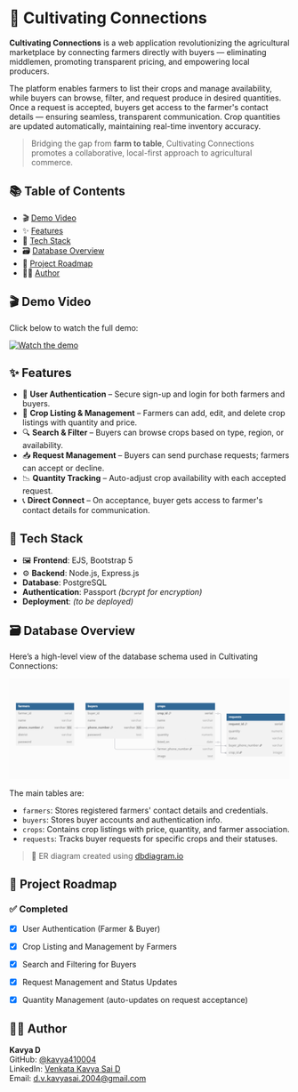 # 🌾 Cultivating Connections

**Cultivating Connections** is a web application revolutionizing the agricultural marketplace by connecting farmers directly with buyers — eliminating middlemen, promoting transparent pricing, and empowering local producers.

The platform enables farmers to list their crops and manage availability, while buyers can browse, filter, and request produce in desired quantities. Once a request is accepted, buyers get access to the farmer's contact details — ensuring seamless, transparent communication. Crop quantities are updated automatically, maintaining real-time inventory accuracy.

> Bridging the gap from **farm to table**, Cultivating Connections promotes a collaborative, local-first approach to agricultural commerce.



## 📚 Table of Contents

- 🎬 [Demo Video](#demo-video)
- ✨ [Features](#features)
- 🧰 [Tech Stack](#tech-stack)
- 🗃️ [Database Overview](#database-overview)
- 🚧 [Project Roadmap](#project-roadmap)
- 🙋‍♀️ [Author](#author)



## 🎬 Demo Video

Click below to watch the full demo:  

[![Watch the demo](https://img.youtube.com/vi/6oqalMY0gTs/hqdefault.jpg)](https://youtu.be/6oqalMY0gTs)




## ✨ Features

- 🔐 **User Authentication** – Secure sign-up and login for both farmers and buyers.
- 🌾 **Crop Listing & Management** – Farmers can add, edit, and delete crop listings with quantity and price.
- 🔍 **Search & Filter** – Buyers can browse crops based on type, region, or availability.
- 📥 **Request Management** – Buyers can send purchase requests; farmers can accept or decline.
- 📉 **Quantity Tracking** – Auto-adjust crop availability with each accepted request.
- 📞 **Direct Connect** – On acceptance, buyer gets access to farmer's contact details for communication.



## 🧰 Tech Stack

- 🖼 **Frontend**: EJS, Bootstrap 5
- ⚙️ **Backend**: Node.js, Express.js
- **Database**: PostgreSQL 
- **Authentication**: Passport *(bcrypt for encryption)*
- **Deployment**: *(to be deployed)*



## 🗃️ Database Overview

Here’s a high-level view of the database schema used in Cultivating Connections:

![Database Schema](./assets/db-diagram.png)

The main tables are:

- `farmers`: Stores registered farmers' contact details and credentials.
- `buyers`: Stores buyer accounts and authentication info.
- `crops`: Contains crop listings with price, quantity, and farmer association.
- `requests`: Tracks buyer requests for specific crops and their statuses.

> 📌 ER diagram created using [dbdiagram.io](https://dbdiagram.io)  



## 🚧 Project Roadmap

### ✅ Completed
- [x] User Authentication (Farmer & Buyer)
- [x] Crop Listing and Management by Farmers
- [x] Search and Filtering for Buyers
- [x] Request Management and Status Updates
- [x] Quantity Management (auto-updates on request acceptance)




## 🙋‍♀️ Author

**Kavya D**  
GitHub: [@kavya410004](https://github.com/kavya410004)  
LinkedIn: [Venkata Kavya Sai D](https://www.linkedin.com/in/venkata-kavya-sai-d-bb7717250/)  
Email: d.v.kavyasai.2004@gmail.com  

